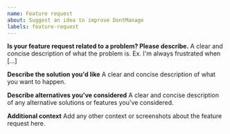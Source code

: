 ```yaml
---
name: Feature request
about: Suggest an idea to improve DontManage
labels: feature-request
---
```


<!--
Welcome to the DontManage Framework issue tracker! Before creating an issue, please heed the following:

1. This tracker should only be used to report bugs and request features / enhancements to DontManage
    - For questions and general support, refer to https://stackoverflow.com/questions/tagged/dontmanage
    - For documentation issues, use https://dontmanageframework.com/docs/user/en or the developer cheetsheet https://dontmanageframework.com/docs/user/en/bench/resources/bench-commands-cheatsheet
2. Use the search function before creating a new issue. Duplicates will be closed and directed to
   the original discussion.
3. When making a feature request, make sure to be as verbose as possible. The better you convey your message, the     greater the drive to make it happen.
-->

**Is your feature request related to a problem? Please describe.**
A clear and concise description of what the problem is. Ex. I'm always frustrated when [...]

**Describe the solution you'd like**
A clear and concise description of what you want to happen.

**Describe alternatives you've considered**
A clear and concise description of any alternative solutions or features you've considered.

**Additional context**
Add any other context or screenshots about the feature request here.
